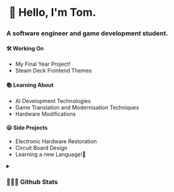 <h1><p>&nbsp;🌊 Hello, I'm Tom.</p>
<h3 align="left">A software engineer and game development student.</h3>
 
  #### 🛠 Working On
  - My Final Year Project!
  - Steam Deck Frontend Themes

  #### 📚 Learning About
  - AI Development Technologies
  - Game Translation and Modernisation Techniques
  - Hardware Modifications
  
  #### 😃 Side Projects
  - Electronic Hardware Restoration
  - Circuit Board Design
  - Learning a new Language!🦉


<details>	
 <summary><b><h3> 👨🏻‍💻 Github Stats</b></summary>
   <h1><img  height="180em" src="https://github-readme-streak-stats.herokuapp.com/?user=TomC17&theme=tokyonight" alt="TomC17"/></h1>
   <h1><img height="180em" src="https://github-readme-stats.vercel.app/api?username=TomC17&show_icons=true&count_private=true&theme=tokyonight&include_all_commits=true&locale=en" alt="TomC17"/>
     <img height="180em" src="https://github-readme-stats.vercel.app/api/top-langs/?username=TomC17&hide_progress=true&show_icons=true&count_private=true&theme=tokyonight&include_all_commits=true" alt="TomC17"/></h1>
   <h1><img  height="120em" src="https://github-profile-trophy.vercel.app/?username=TomC17&rank=S,SS,SSS,A,B,C&theme=nord" alt="TomC17"/></h1>

</details>

